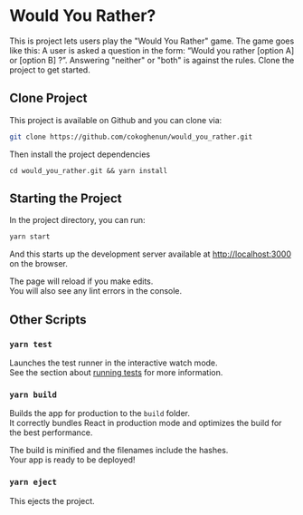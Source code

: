 # Would You Rather?

This is project lets users play the "Would You Rather" game. The game goes like this: A user is asked a question in the form: “Would you rather [option A] or [option B] ?”. Answering "neither" or "both" is against the rules. Clone the project to get started.

## Clone Project

This project is available on Github and you can clone via:
```sh
git clone https://github.com/cokoghenun/would_you_rather.git
```
Then install the project dependencies
```
cd would_you_rather.git && yarn install
```

## Starting the Project

In the project directory, you can run:

```sh
yarn start
```
And this starts up the development server available at [http://localhost:3000](http://localhost:3000) on the browser.

The page will reload if you make edits.\
You will also see any lint errors in the console.

## Other Scripts
### `yarn test`

Launches the test runner in the interactive watch mode.\
See the section about [running tests](https://facebook.github.io/create-react-app/docs/running-tests) for more information.

### `yarn build`

Builds the app for production to the `build` folder.\
It correctly bundles React in production mode and optimizes the build for the best performance.

The build is minified and the filenames include the hashes.\
Your app is ready to be deployed!

### `yarn eject`

This ejects the project.